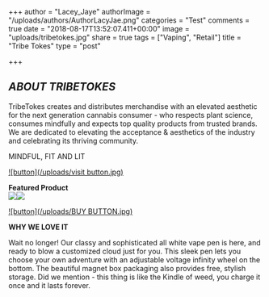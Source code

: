 +++
author = "Lacey_Jaye"
authorImage = "/uploads/authors/AuthorLacyJae.png"
categories = "Test"
comments = true
date = "2018-08-17T13:52:07.411+00:00"
image = "uploads/tribetokes.jpg"
share = true
tags = ["Vaping", "Retail"]
title = "Tribe Tokes"
type = "post"

+++
## _ABOUT TRIBETOKES_

TribeTokes creates and distributes merchandise with an elevated aesthetic for the next generation cannabis consumer - who respects plant science, consumes mindfully and expects top quality products from trusted brands. We are dedicated to elevating the acceptance & aesthetics of the industry and celebrating its thriving community.

MINDFUL, FIT AND LIT

[![button](/uploads/visit button.jpg)](https://www.tribetokes.com/collections/home-page-collection-keybox-flip-battery/products/cbd-vape-starter-kit-black-battery-cartridge-save-15)

**Featured Product**  
![](/uploads/whitevapepen.jpg)![](/uploads/closedwhitekit.jpg)

[![button](/uploads/BUY BUTTON.jpg)](https://www.tribetokes.com/collections/home-page-collection-keybox-flip-battery/products/cbd-vape-starter-kit-black-battery-cartridge-save-15)

**WHY WE LOVE IT**

Wait no longer! Our classy and sophisticated all white vape pen is here, and ready to blow a customized cloud just for you. This sleek pen lets you choose your own adventure with an adjustable voltage infinity wheel on the bottom. The beautiful magnet box packaging also provides free, stylish storage. Did we mention - this thing is like the Kindle of weed, you charge it once and it lasts forever.